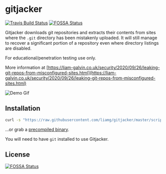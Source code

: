 # gitjacker

[![Travis Build Status](https://travis-ci.org/liamg/gitjacker.svg?branch=master)](https://travis-ci.org/liamg/gitjacker)
[![FOSSA Status](https://app.fossa.com/api/projects/git%2Bgithub.com%2Ftrentontemple%2Fgitjacker.svg?type=shield)](https://app.fossa.com/projects/git%2Bgithub.com%2Ftrentontemple%2Fgitjacker?ref=badge_shield)

Gitjacker downloads git repositories and extracts their contents from sites where the `.git` directory has been mistakenly uploaded. It will still manage to recover a significant portion of a repository even where directory listings are disabled.

For educational/penetration testing use only.

More information at [https://liam-galvin.co.uk/security/2020/09/26/leaking-git-repos-from-misconfigured-sites.html](https://liam-galvin.co.uk/security/2020/09/26/leaking-git-repos-from-misconfigured-sites.html)

![Demo Gif](demo.gif)

## Installation

```bash
curl -s "https://raw.githubusercontent.com/liamg/gitjacker/master/scripts/install.sh" | bash
```

...or grab a [precompiled binary](https://github.com/liamg/gitjacker/releases).

You will need to have `git` installed to use Gitjacker.


## License
[![FOSSA Status](https://app.fossa.com/api/projects/git%2Bgithub.com%2Ftrentontemple%2Fgitjacker.svg?type=large)](https://app.fossa.com/projects/git%2Bgithub.com%2Ftrentontemple%2Fgitjacker?ref=badge_large)